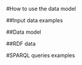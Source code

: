 #How to use the data model

##Input data examples

##Data model

##RDF data

#SPARQL queries examples
